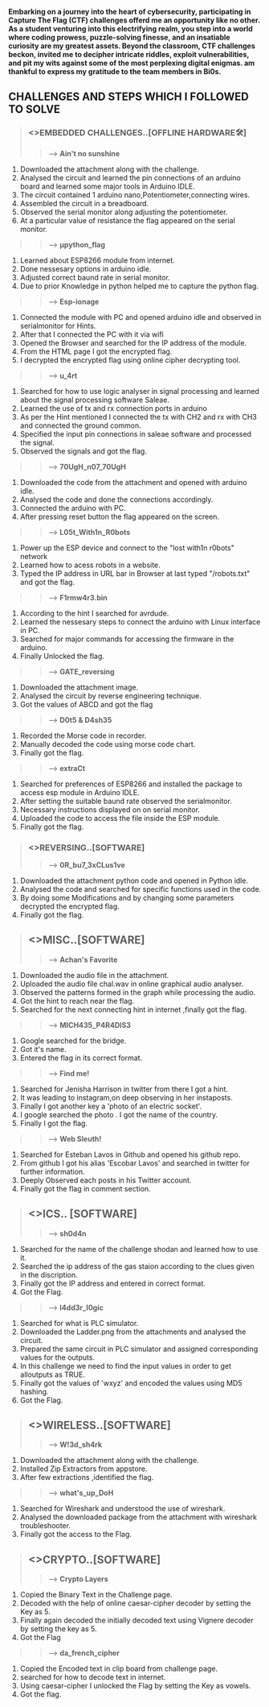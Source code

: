 __Embarking on a journey into the heart of cybersecurity, participating in Capture The Flag (CTF) challenges offerd me an opportunity like no other.
As a student venturing into this electrifying realm, you step into a world where coding prowess, puzzle-solving finesse, and an insatiable curiosity are my greatest assets.
Beyond the classroom, CTF challenges beckon, invited me to decipher intricate riddles, exploit vulnerabilities, and pit my wits against some of the most perplexing digital enigmas.
am thankful to express my gratitude to the team members in Bi0s.__

 ## **CHALLENGES AND STEPS WHICH I FOLLOWED TO SOLVE**
 

>### <>EMBEDDED CHALLENGES..[OFFLINE HARDWARE🛠️]
>> --> __Ain't no sunshine__
   1. Downloaded the attachment along with the challenge.
   2. Analysed the circuit and learned the pin connections of an arduino board and learned some major tools in Arduino IDLE.
   3. The circuit contained 1 arduino nano,Potentiometer,connecting wires.
   4. Assembled the circuit in a breadboard.
   5. Observed the serial monitor along  adjusting the potentiometer.
   6. At a particular value of resistance the flag appeared on the serial monitor.
>> --> __µpython_flag__
   1. Learned about ESP8266 module from internet.
   2. Done nessesary options in arduino idle.
   3. Adjusted correct baund rate in serial monitor.
   4. Due to prior Knowledge in python helped me to capture the python flag.
>> --> __Esp-ionage__
   1. Connected the module with PC and opened arduino idle and observed in serialmonitor for Hints.
   2. After that I connected the PC with it via wifi
   3. Opened the Browser and searched for the IP address of the module.
   4. From the  HTML page I got  the encrypted flag.
   5. I decrypted the encrypted flag using online cipher decrypting tool.
>> --> __u_4rt__
   1. Searched for how to use logic analyser in signal processing and learned about the signal processing software Saleae.
   2. Learned the use of tx and rx connection ports in arduino
   3. As per the Hint mentioned I connected the tx with CH2 and rx with CH3 and connected the ground common.
   4. Specified the input pin connections in saleae software and processed the signal.
   5. Observed the signals and got the flag.
>> --> __70UgH_n07_70UgH__
   1. Downloaded the code from the attachment and opened with arduino idle.
   2. Analysed the code and done the connections accordingly.
   3. Connected the arduino with PC.
   4. After pressing reset button the flag appeared on the screen.
>> --> __L05t_With1n_R0bots__
   1. Power up the  ESP device and connect to the "lost with1n r0bots" network
   2. Learned how to acess robots in a website.
   3. Typed the IP address in URL bar in Browser at last typed "/robots.txt" and got the flag.
>> --> __F1rmw4r3.bin__
   1. According to the hint I searched for avrdude.
   2. Learned the nessesary steps to connect the arduino with Linux interface in PC.
   3. Searched for major commands for accessing the firmware in the arduino.
   4. Finally Unlocked the flag.
>> --> __GATE_reversing__
   1. Downloaded the attachment image.
   2. Analysed the circuit by reverse engineering technique.
   3. Got the values of ABCD and got the flag
>> --> __D0t5 & D4sh35__
   1. Recorded the Morse code in recorder.
   2. Manually decoded the code using morse code chart.
   3. Finally got the flag.
>> --> __extraCt__
   1. Searched for preferences of ESP8266 and installed the package to access esp module in Arduino IDLE.
   2. After setting the suitable baund rate observed the serialmonitor.
   3. Necessary instructions displayed on on serial monitor. 
   4. Uploaded the code to access the file inside the ESP module.
   5. Finally got the flag.
>### <>REVERSING..[SOFTWARE]
>> --> __0R_bu7_3xCLus1ve__
   1. Downloaded the attachment python code and opened in Python idle.
   2. Analysed the code and searched for specific functions used in the code.
   3. By doing some Modifications and by changing some parameters decrypted the encrypted flag.
   4. Finally got the flag.
> ## <>MISC..[SOFTWARE]
>> --> __Achan's Favorite__
   1. Downloaded the audio file in the attachment.
   2. Uploaded the audio file chal.wav in online graphical audio analyser.
   3. Observed the patterns formed in the graph while processing the audio.
   4. Got the hint to reach near the flag.
   5. Searched for the next connecting hint in internet ,finally got the flag.
>> --> __MICH435_P4R4DIS3__
   1. Google searched for the bridge.
   2. Got it's name.
   3. Entered the flag in its correct format.
>> --> __Find me!__
   1. Searched for Jenisha Harrison in twitter from there I got a hint.
   2. It was leading to instagram,on deep observing in her instaposts.
   3. Finally I got another key a 'photo of an electric socket'.
   4. I google searched the photo . I got the name of the country.
   5. Finally I got the flag.
>> --> __Web Sleuth!__
   1. Searched for Esteban Lavos in Github and opened his github repo.
   2. From github I got his alias 'Escobar  Lavos' and searched in twitter for further information.
   3. Deeply Observed each posts in his Twitter account.
   4. Finally got the flag in comment section.
>## <>ICS.. [SOFTWARE]
>> --> __sh0d4n__
   1. Searched for the name of the challenge shodan and learned how to use it.
   2. Searched the ip address of the gas staion according to the clues given in the discription.
   3. Finally got the IP address and entered in correct format.
   4. Got the Flag.
>> --> __l4dd3r_l0gic__
   1. Searched for what is PLC simulator.
   2. Downloaded the Ladder.png from the attachments and analysed the circuit.
   3. Prepared the same circuit in PLC simulator and assigned corresponding values for the outputs.
   4. In this challenge we need to  find the input values in order to get alloutputs as TRUE.
   5. Finally got the values of 'wxyz' and encoded the values using MD5 hashing.
   6. Got the Flag.
>## <>WIRELESS..[SOFTWARE]
>> --> __W!3d_sh4rk__
   1. Downloaded the attachment along with the challenge.
   2. Installed Zip Extractors from appstore.
   3. After few extractions ,identified the flag.
>> --> __what's_up_DoH__
   1. Searched for Wireshark and understood the use of wireshark.
   2. Analysed the downloaded package from the attachment with wireshark troubleshooter.
   3. Finally got the access to the Flag.
>## <>CRYPTO..[SOFTWARE]
>> --> __Crypto Layers__
   1. Copied the Binary Text in the Challenge page.
   2. Decoded with the help of online caesar-cipher decoder by setting the Key as 5.
   3. Finally again decoded the initially decoded text using  Vignere decoder by setting the key as 5.
   4. Got the Flag
>> --> __da_french_cipher__
   1. Copied the Encoded text in clip board from challenge page.
   2. searched for how to decode text in internet.
   3. Using caesar-cipher I unlocked the Flag by setting the Key as vowels.
   4. Got the flag.
    





  
